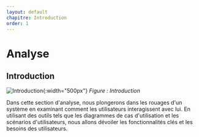 ```yaml
---
layout: default
chapitre: Introduction
order: 1
---
```


# Analyse
<!-- new slide -->

## Introduction 

![Introduction](./introduction/images/Analyse.png){:width="500px"}
*Figure : Introduction*

<!-- note -->
Dans cette section d'analyse, nous plongerons dans les rouages d'un système en examinant comment les utilisateurs interagissent avec lui. En utilisant des outils tels que les diagrammes de cas d'utilisation et les scénarios d'utilisateurs, nous allons dévoiler les fonctionnalités clés et les besoins des utilisateurs.

<!-- new slide -->


